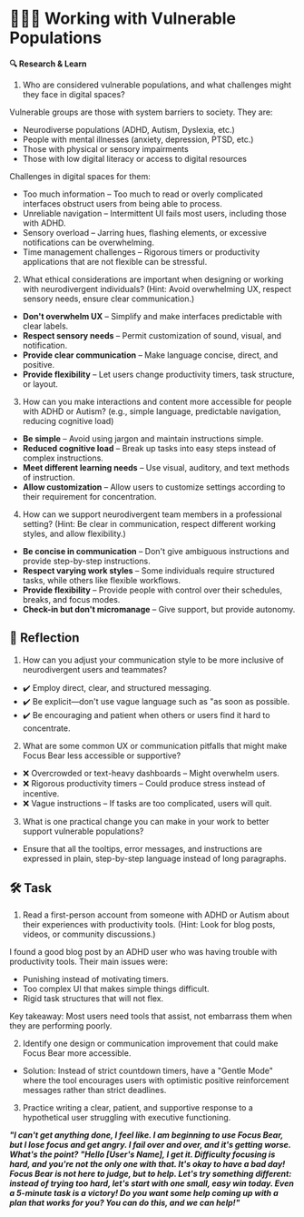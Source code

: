 # 🧑‍🤝‍🧑 Working with Vulnerable Populations

**🔍 Research & Learn**

1. Who are considered vulnerable populations, and what challenges might they face in digital spaces?

Vulnerable groups are those with system barriers to society. They are:

- Neurodiverse populations (ADHD, Autism, Dyslexia, etc.)
- People with mental illnesses (anxiety, depression, PTSD, etc.)
- Those with physical or sensory impairments
- Those with low digital literacy or access to digital resources

Challenges in digital spaces for them:

- Too much information – Too much to read or overly complicated interfaces obstruct users from being able to process.
- Unreliable navigation – Intermittent UI fails most users, including those with ADHD.
- Sensory overload – Jarring hues, flashing elements, or excessive notifications can be overwhelming.
- Time management challenges – Rigorous timers or productivity applications that are not flexible can be stressful.

2. What ethical considerations are important when designing or working with neurodivergent individuals? (Hint: Avoid overwhelming UX, respect sensory needs, ensure clear communication.)

- **Don't overwhelm UX** – Simplify and make interfaces predictable with clear labels.
- **Respect sensory needs** – Permit customization of sound, visual, and notification.
- **Provide clear communication** – Make language concise, direct, and positive.
- **Provide flexibility** – Let users change productivity timers, task structure, or layout.

3. How can you make interactions and content more accessible for people with ADHD or Autism? (e.g., simple language, predictable navigation, reducing cognitive load)

- **Be simple** – Avoid using jargon and maintain instructions simple.
- **Reduced cognitive load** – Break up tasks into easy steps instead of complex instructions.
- **Meet different learning needs** – Use visual, auditory, and text methods of instruction.
- **Allow customization** – Allow users to customize settings according to their requirement for concentration.

4. How can we support neurodivergent team members in a professional setting? (Hint: Be clear in communication, respect different working styles, and allow flexibility.)

- **Be concise in communication** – Don't give ambiguous instructions and provide step-by-step instructions.
- **Respect varying work styles** – Some individuals require structured tasks, while others like flexible workflows.
- **Provide flexibility** – Provide people with control over their schedules, breaks, and focus modes.
- **Check-in but don't micromanage** – Give support, but provide autonomy.

## **📝 Reflection**

1. How can you adjust your communication style to be more inclusive of neurodivergent users and teammates?

- ✔️ Employ direct, clear, and structured messaging.
- ✔️ Be explicit—don't use vague language such as "as soon as possible.
- ✔️ Be encouraging and patient when others or users find it hard to concentrate.

2. What are some common UX or communication pitfalls that might make Focus Bear less accessible or supportive?

- ❌ Overcrowded or text-heavy dashboards – Might overwhelm users.
- ❌ Rigorous productivity timers – Could produce stress instead of incentive.
- ❌ Vague instructions – If tasks are too complicated, users will quit.

3. What is one practical change you can make in your work to better support vulnerable populations?

- Ensure that all the tooltips, error messages, and instructions are expressed in plain, step-by-step language instead of long paragraphs.

## **🛠️ Task**

1. Read a first-person account from someone with ADHD or Autism about their experiences with productivity tools. (Hint: Look for blog posts, videos, or community discussions.)

I found a good blog post by an ADHD user who was having trouble with productivity tools. Their main issues were:

- Punishing instead of motivating timers.
- Too complex UI that makes simple things difficult.
- Rigid task structures that will not flex.

Key takeaway: Most users need tools that assist, not embarrass them when they are performing poorly.

2. Identify one design or communication improvement that could make Focus Bear more accessible.

- Solution: Instead of strict countdown timers, have a "Gentle Mode" where the tool encourages users with optimistic positive reinforcement messages rather than strict deadlines.

3. Practice writing a clear, patient, and supportive response to a hypothetical user struggling with executive functioning.

_**"I can't get anything done, I feel like. I am beginning to use Focus Bear, but I lose focus and get angry. I fail over and over, and it's getting worse. What's the point?
"Hello [User's Name], I get it. Difficulty focusing is hard, and you're not the only one with that. It's okay to have a bad day! Focus Bear is not here to judge, but to help. Let's try something different: instead of trying too hard, let's start with one small, easy win today. Even a 5-minute task is a victory! Do you want some help coming up with a plan that works for you? You can do this, and we can help!"**_
